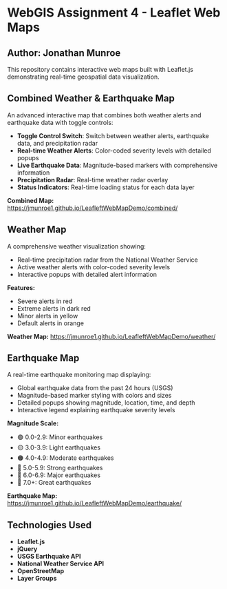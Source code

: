 # WebGIS Assignment 4 - Leaflet Web Maps
## Author: Jonathan Munroe

This repository contains interactive web maps built with Leaflet.js demonstrating real-time geospatial data visualization.

## Combined Weather & Earthquake Map
An advanced interactive map that combines both weather alerts and earthquake data with toggle controls:  
- **Toggle Control Switch**: Switch between weather alerts, earthquake data, and precipitation radar  
- **Real-time Weather Alerts**: Color-coded severity levels with detailed popups  
- **Live Earthquake Data**: Magnitude-based markers with comprehensive information  
- **Precipitation Radar**: Real-time weather radar overlay  
- **Status Indicators**: Real-time loading status for each data layer  

**Combined Map:** <https://jmunroe1.github.io/LeafleftWebMapDemo/combined/>

## Weather Map
A comprehensive weather visualization showing:  
- Real-time precipitation radar from the National Weather Service  
- Active weather alerts with color-coded severity levels  
- Interactive popups with detailed alert information  

**Features:**
- Severe alerts in red
- Extreme alerts in dark red
- Minor alerts in yellow
- Default alerts in orange

**Weather Map:** <https://jmunroe1.github.io/LeafleftWebMapDemo/weather/>

## Earthquake Map
A real-time earthquake monitoring map displaying:  
- Global earthquake data from the past 24 hours (USGS)  
- Magnitude-based marker styling with colors and sizes  
- Detailed popups showing magnitude, location, time, and depth  
- Interactive legend explaining earthquake severity levels  

**Magnitude Scale:**
- 🟢 0.0-2.9: Minor earthquakes
- 🟡 3.0-3.9: Light earthquakes  
- 🟠 4.0-4.9: Moderate earthquakes
- 🔶 5.0-5.9: Strong earthquakes
- 🔴 6.0-6.9: Major earthquakes
- 🔴 7.0+: Great earthquakes

**Earthquake Map:** <https://jmunroe1.github.io/LeafleftWebMapDemo/earthquake/>

## Technologies Used
- **Leaflet.js**
- **jQuery**
- **USGS Earthquake API**
- **National Weather Service API**
- **OpenStreetMap**
- **Layer Groups**